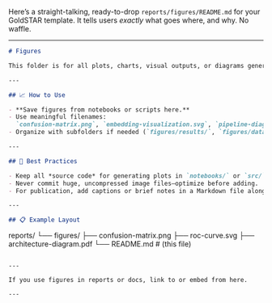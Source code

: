 Here’s a straight-talking, ready-to-drop `reports/figures/README.md` for your GoldSTAR template.
It tells users *exactly* what goes where, and why.
No waffle.

---

```markdown
# Figures

This folder is for all plots, charts, visual outputs, or diagrams generated as part of the {{ project_name }} project.

---

## 📈 How to Use

- **Save figures from notebooks or scripts here.**
- Use meaningful filenames:
  `confusion-matrix.png`, `embedding-visualization.svg`, `pipeline-diagram.pdf`, etc.
- Organize with subfolders if needed (`figures/results/`, `figures/data-viz/`).

---

## 📝 Best Practices

- Keep all *source code* for generating plots in `notebooks/` or `src/`, not here.
- Never commit huge, uncompressed image files—optimize before adding.
- For publication, add captions or brief notes in a Markdown file alongside key figures.

---

## 📋 Example Layout

```

reports/
└── figures/
├── confusion-matrix.png
├── roc-curve.svg
├── architecture-diagram.pdf
└── README.md   # (this file)

```

---

If you use figures in reports or docs, link to or embed from here.

---
